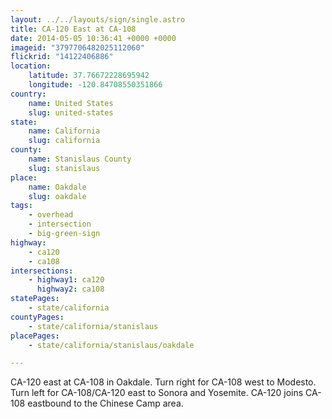 ```yaml
---
layout: ../../layouts/sign/single.astro
title: CA-120 East at CA-108
date: 2014-05-05 10:36:41 +0000 +0000
imageid: "3797706482025112060"
flickrid: "14122406886"
location:
    latitude: 37.76672228695942
    longitude: -120.84708550351866
country:
    name: United States
    slug: united-states
state:
    name: California
    slug: california
county:
    name: Stanislaus County
    slug: stanislaus
place:
    name: Oakdale
    slug: oakdale
tags:
    - overhead
    - intersection
    - big-green-sign
highway:
    - ca120
    - ca108
intersections:
    - highway1: ca120
      highway2: ca108
statePages:
    - state/california
countyPages:
    - state/california/stanislaus
placePages:
    - state/california/stanislaus/oakdale

---
```

CA-120 east at CA-108 in Oakdale.  Turn right for CA-108 west to Modesto.  Turn left for CA-108/CA-120 east to Sonora and Yosemite.  CA-120 joins CA-108 eastbound to the Chinese Camp area.